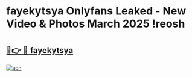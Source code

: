# fayekytsya Onlyfans Leaked - New Video & Photos March 2025 !reosh

# <h2><a href="https://ewtpl9.iuczelnia.edu.pl?title=fayekytsya&ref=reosh">🔗👉 🔴 fayekytsya</a></h2>

[![acn](https://github.com/user-attachments/assets/0f9c940e-d8b0-45ae-aac7-cd30a18b3e1c)](https://ewtpl9.iuczelnia.edu.pl?title=fayekytsya&ref=reosh)

